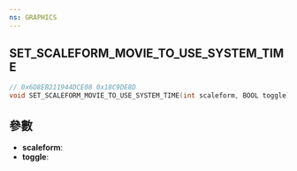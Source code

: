 ```yaml
---
ns: GRAPHICS
---
```

## SET_SCALEFORM_MOVIE_TO_USE_SYSTEM_TIME

```c
// 0x6D8EB211944DCE08 0x18C9DE8D
void SET_SCALEFORM_MOVIE_TO_USE_SYSTEM_TIME(int scaleform, BOOL toggle);
```


## 參數
* **scaleform**: 
* **toggle**: 

